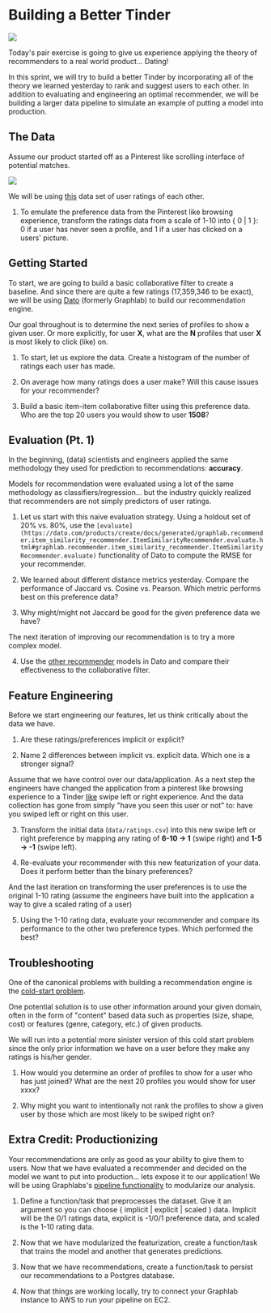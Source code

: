 # Building a Better Tinder

![](https://pbs.twimg.com/media/B9Wo6s1CcAIiFWY.jpg:large)

Today's pair exercise is going to give us experience applying the theory of recommenders to a real world product... Dating!

In this sprint, we will try to build a better Tinder by incorporating all of the theory we learned yesterday to rank and suggest users to each other.  In addition to evaluating and engineering an optimal recommender, we will be building a larger data pipeline to simulate an example of putting a model into production.

## The Data

Assume our product started off as a Pinterest like scrolling interface of potential matches.

![](http://cdn3.pcadvisor.co.uk/cmsdata/features/3289472/Online-dating-match.jpg)

We will be using [this](http://www.occamslab.com/petricek/data/) data set of user ratings of each other.

 1. To emulate the preference data from the Pinterest like browsing experience, transform the ratings data from a scale of 1-10 into { 0 | 1 }: 0 if a user has never seen a profile, and 1 if a user has clicked on a users' picture.

 ## Getting Started

 To start, we are going to build a basic collaborative filter to create a baseline.  And since there are quite a few ratings (17,359,346 to be exact), we will be using [Dato](https://dato.com/) (formerly Graphlab) to build our recommendation engine.

 Our goal throughout is to determine the next series of profiles to show a given user. Or more explicitly, for user __X__, what are the __N__ profiles that user __X__ is most likely to click (like) on.

1. To start, let us explore the data. Create a histogram of the number of ratings each user has made.

2. On average how many ratings does a user make?  Will this cause issues for your recommender?

3. Build a basic item-item collaborative filter using this preference data. Who are the top 20 users you would show to user __1508__?

 ## Evaluation (Pt. 1)

 In the beginning, (data) scientists and engineers applied the same methodology they used for prediction to recommendations: __accuracy__.

 Models for recommendation were evaluated using a lot of the same methodology as classifiers/regression... but the industry quickly realized that recommenders are not simply predictors of user ratings.

1. Let us start with this naive evaluation strategy.  Using a holdout set of 20% vs. 80%, use the `[evaluate](https://dato.com/products/create/docs/generated/graphlab.recommender.item_similarity_recommender.ItemSimilarityRecommender.evaluate.html#graphlab.recommender.item_similarity_recommender.ItemSimilarityRecommender.evaluate)` functionality of Dato to compute the RMSE for your recommender.

2. We learned about different distance metrics yesterday.  Compare the performance of Jaccard vs. Cosine vs. Pearson.  Which metric performs best on this preference data?

3. Why might/might not Jaccard be good for the given preference data we have?

 The next iteration of improving our recommendation is to try a more complex model.

4. Use the [other recommender](http://blog.dato.com/choosing-a-recommender-model) models in Dato and compare their effectiveness to the collaborative filter.

 ## Feature Engineering

 Before we start engineering our features, let us think critically about the data we have.

1. Are these ratings/preferences implicit or explicit?

2. Name 2 differences between implicit vs. explicit data.  Which one is a stronger signal?
 
 Assume that we have control over our data/application.  As a next step the engineers have changed the application from a pinterest like browsing experience to a Tinder [like](https://vine.co/v/OP7jzumxuhd) swipe left or right experience.  And the data collection has gone from simply "have you seen this user or not" to: have you swiped left or right on this user.

3. Transform the initial data (`data/ratings.csv`) into this new swipe left or right preference by mapping any rating of __6-10 -> 1__ (swipe right) and __1-5 -> -1__ (swipe left).

4. Re-evaluate your recommender with this new featurization of your data.  Does it perform better than the binary preferences?

 And the last iteration on transforming the user preferences is to use the original 1-10 rating (assume the engineers have built into the application a way to give a scaled rating of a user)

5. Using the 1-10 rating data, evaluate your recommender and compare its performance to the other two preference types.  Which performed the best?

 ## Troubleshooting

 One of the canonical problems with building a recommendation engine is the [cold-start problem](https://www.linkedin.com/pulse/20130429011005-50510-the-cold-start-problem).

 One potential solution is to use other information around your given domain, often in the form of "content" based data such as properties (size, shape, cost) or features (genre, category, etc.) of given products.

 We will run into a potential more sinister version of this cold start problem since the only prior information we have on a user before they make any ratings is his/her gender.

1. How would you determine an order of profiles to show for a user who has just joined?  What are the next 20 profiles you would show for user xxxx?

2. Why might you want to intentionally not rank the profiles to show a given user by those which are most likely to be swiped right on?

## Extra Credit: Productionizing

 Your recommendations are only as good as your ability to give them to users.  Now that we have evaluated a recommender and decided on the model we want to put into production... lets expose it to our application!  We will be using Graphlabs's [pipeline functionality](https://dato.com/learn/gallery/notebooks/datapipeline_recsys_intro.html) to modularize our analysis.

1. Define a function/task that preprocesses the dataset.  Give it an argument so you can choose { implicit | explicit | scaled } data.  Implicit will be the 0/1 ratings data, explicit is -1/0/1 preference data, and scaled is the 1-10 rating data.

2. Now that we have modularized the featurization, create a function/task that trains the model and another that generates predictions.

4. Now that we have recommendations, create a function/task to persist our recommendations to a Postgres database.

5. Now that things are working locally, try to connect your Graphlab instance to AWS to run your pipeline on EC2.

